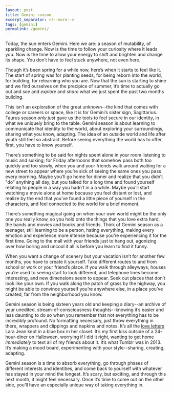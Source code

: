 ```yaml
---
layout: post
title: Gemini season
excerpt_separator: <!--more-->
tags: [gemini]
permalink: /gemini/
---
```


Today, the sun enters Gemini. Here we are: a season of mutability, of sparkling change. <!--more--> Now is the time to follow your curiosity where it leads you. Now is the time to allow your energy to shift and brighten and change its shape. You don’t have to feel stuck anywhere, not even here.

Though it’s been spring for a while now, here’s when it starts to feel like it. The start of spring was for planting seeds, for being reborn into the world, for building, for relearning who you are. Now that the sun is starting to shine and we find ourselves on the precipice of summer, it’s time to actually go out and *see* and *explore* and *share* what we just spent the past two months building. 

This isn’t an exploration of the great unknown--the kind that comes with college or careers or space, like it is for Gemini’s sister sign, Sagittarius. Taurus season *only just* gave us the tools to feel secure in our identity, in what we uniquely bring to the table. Gemini season is about learning to communicate that identity to the world, about exploring your surroundings, sharing what you know, adapting. The idea of an outside world and life after youth still feel so abstract. Before seeing everything the world has to offer, first, you have to know yourself.

There’s something to be said for nights spent alone in your room listening to music and sulking; for Friday afternoons that somehow pass both too quickly and too slowly, when you and your friends walk around waiting for a new street to appear where you’re sick of seeing the same ones you pass every morning. Maybe you’ll go home for dinner and realize that you didn’t "do" anything all day, but you talked for a long time and found yourself relating to people in a way you hadn’t in a a while. Maybe you’ll start watching a movie alone at home because you feel distant or lost, and realize by the end that you’ve found a little piece of yourself in the characters, and feel connected to the world for a brief moment.

There’s something magical going on when your own world might be the only one you really know, so you hold onto the things that you love extra hard, the bands and movies and books and friends. Think of Gemini season as a teenager, still learning to be a person, hating everything, making every emotion and experience more intense because you’re experiencing it for the first time. Going to the mall with your friends just to hang out, agonizing over how boring and uncool it all is before you learn to find it funny.

When you want a change of scenery but your vacation isn’t for another few months, you have to create it yourself. Take different routes to and from school or work or your friend’s place. If you walk through alleyways, houses you’re used to seeing start to look different, and telephone lines become interesting, and new dimensions seem to appear. Seek out places that don’t look like your own. If you walk along the patch of grass by the highway, you might be able to convince yourself you’re anywhere else, in a place you’ve created, far from the neighborhood you know.

Gemini season is being sixteen years old and keeping a diary--an archive of your unedited, stream-of-consciousness thoughts--knowing it’s easier and less daunting to do so when you remember that not everything has to be incredibly profound. No formatting necessary, just throw everything in there, wrappers and clippings and napkins and notes. It’s all the [love letters](https://youtu.be/555oiY9RWM4) Lara Jean kept in a blue box in her closet. It’s my first kiss outside of a 24-hour-diner on Halloween, worrying if I did it right, wanting to get home *immediately* to text all of my friends about it. It’s what Tumblr was in 2013. It’s making a mood board, experimenting with your style--sharing, creating, adapting.

Gemini season is a time to absorb everything, go through phases of different interests and identities, and come back to yourself with whatever has stayed in your mind the longest. It’s scary, but exciting, and through this next month, it might feel necessary. Once it’s time to come out on the other side, you’ll have an especially unique way of taking everything in.
